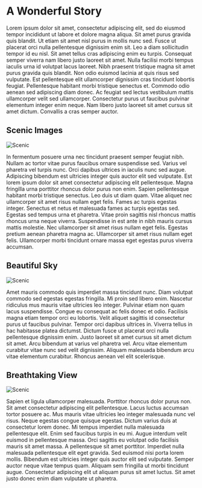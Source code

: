 # A Wonderful Story

Lorem ipsum dolor sit amet, consectetur adipiscing elit, sed do eiusmod tempor incididunt ut labore et dolore magna aliqua. Sit amet purus gravida quis blandit. Ut etiam sit amet nisl purus in mollis nunc sed. Fusce ut placerat orci nulla pellentesque dignissim enim sit. Leo a diam sollicitudin tempor id eu nisl. Sit amet tellus cras adipiscing enim eu turpis. Consequat semper viverra nam libero justo laoreet sit amet. Nulla facilisi morbi tempus iaculis urna id volutpat lacus laoreet. Nibh praesent tristique magna sit amet purus gravida quis blandit. Non odio euismod lacinia at quis risus sed vulputate. Est pellentesque elit ullamcorper dignissim cras tincidunt lobortis feugiat. Pellentesque habitant morbi tristique senectus et. Commodo odio aenean sed adipiscing diam donec. Ac feugiat sed lectus vestibulum mattis ullamcorper velit sed ullamcorper. Consectetur purus ut faucibus pulvinar elementum integer enim neque. Nam libero justo laoreet sit amet cursus sit amet dictum. Convallis a cras semper auctor.

## Scenic Images 

![Scenic](https://cdn.pixabay.com/photo/2016/02/06/18/06/scenery-1183363_960_720.jpg)

In fermentum posuere urna nec tincidunt praesent semper feugiat nibh. Nullam ac tortor vitae purus faucibus ornare suspendisse sed. Varius vel pharetra vel turpis nunc. Orci dapibus ultrices in iaculis nunc sed augue. Adipiscing bibendum est ultricies integer quis auctor elit sed vulputate. Est lorem ipsum dolor sit amet consectetur adipiscing elit pellentesque. Magna fringilla urna porttitor rhoncus dolor purus non enim. Sapien pellentesque habitant morbi tristique senectus. Leo duis ut diam quam. Vitae aliquet nec ullamcorper sit amet risus nullam eget felis. Fames ac turpis egestas integer. Senectus et netus et malesuada fames ac turpis egestas sed. Egestas sed tempus urna et pharetra. Vitae proin sagittis nisl rhoncus mattis rhoncus urna neque viverra. Suspendisse in est ante in nibh mauris cursus mattis molestie. Nec ullamcorper sit amet risus nullam eget felis. Egestas pretium aenean pharetra magna ac. Ullamcorper sit amet risus nullam eget felis. Ullamcorper morbi tincidunt ornare massa eget egestas purus viverra accumsan.

## Beautiful Sky

![Scenic](https://cdn.pixabay.com/photo/2019/11/19/22/24/scenery-4638675_960_720.jpg)

Amet mauris commodo quis imperdiet massa tincidunt nunc. Diam volutpat commodo sed egestas egestas fringilla. Mi proin sed libero enim. Nascetur ridiculus mus mauris vitae ultricies leo integer. Pulvinar etiam non quam lacus suspendisse. Congue eu consequat ac felis donec et odio. Facilisis magna etiam tempor orci eu lobortis. Velit aliquet sagittis id consectetur purus ut faucibus pulvinar. Tempor orci dapibus ultrices in. Viverra tellus in hac habitasse platea dictumst. Dictum fusce ut placerat orci nulla pellentesque dignissim enim. Justo laoreet sit amet cursus sit amet dictum sit amet. Arcu bibendum at varius vel pharetra vel. Arcu vitae elementum curabitur vitae nunc sed velit dignissim. Aliquam malesuada bibendum arcu vitae elementum curabitur. Rhoncus aenean vel elit scelerisque.

## Breathtaking View

![Scenic](https://cdn.pixabay.com/photo/2017/10/13/04/13/scenery-2846778_960_720.jpg)

Sapien et ligula ullamcorper malesuada. Porttitor rhoncus dolor purus non. Sit amet consectetur adipiscing elit pellentesque. Lacus luctus accumsan tortor posuere ac. Mus mauris vitae ultricies leo integer malesuada nunc vel risus. Neque egestas congue quisque egestas. Dictum varius duis at consectetur lorem donec. Mi tempus imperdiet nulla malesuada pellentesque elit. Enim sed faucibus turpis in eu mi. Augue interdum velit euismod in pellentesque massa. Orci sagittis eu volutpat odio facilisis mauris sit amet massa. A pellentesque sit amet porttitor. Imperdiet nulla malesuada pellentesque elit eget gravida. Sed euismod nisi porta lorem mollis. Bibendum est ultricies integer quis auctor elit sed vulputate. Semper auctor neque vitae tempus quam. Aliquam sem fringilla ut morbi tincidunt augue. Consectetur adipiscing elit ut aliquam purus sit amet luctus. Sit amet justo donec enim diam vulputate ut pharetra.
